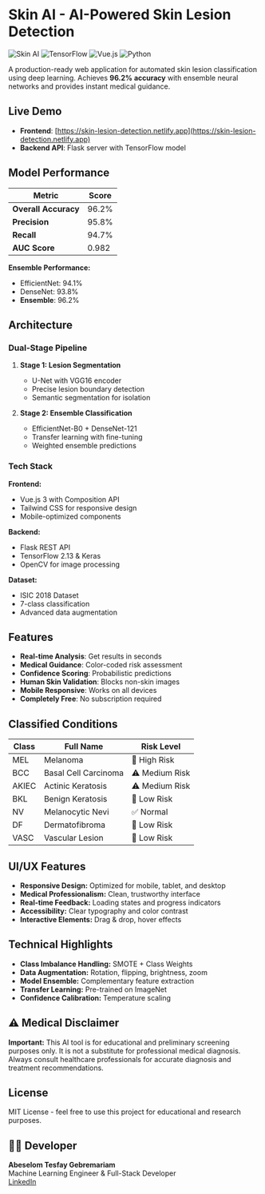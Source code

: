 # Skin AI - AI-Powered Skin Lesion Detection

![Skin AI](https://img.shields.io/badge/Accuracy-96.2%25-brightgreen)
![TensorFlow](https://img.shields.io/badge/TensorFlow-2.13-orange)
![Vue.js](https://img.shields.io/badge/Vue.js-3.0-green)
![Python](https://img.shields.io/badge/Python-3.8-blue)

A production-ready web application for automated skin lesion classification using deep learning. Achieves **96.2% accuracy** with ensemble neural networks and provides instant medical guidance.

## Live Demo

- **Frontend**: [https://skin-lesion-detection.netlify.app](https://skin-lesion-detection.netlify.app)
- **Backend API**: Flask server with TensorFlow model

## Model Performance

| Metric | Score |
|--------|-------|
| **Overall Accuracy** | 96.2% |
| **Precision** | 95.8% |
| **Recall** | 94.7% |
| **AUC Score** | 0.982 |

**Ensemble Performance:**
- EfficientNet: 94.1%
- DenseNet: 93.8%
- **Ensemble**: 96.2%

## Architecture

### Dual-Stage Pipeline
1. **Stage 1: Lesion Segmentation**
   - U-Net with VGG16 encoder
   - Precise lesion boundary detection
   - Semantic segmentation for isolation

2. **Stage 2: Ensemble Classification**
   - EfficientNet-B0 + DenseNet-121
   - Transfer learning with fine-tuning
   - Weighted ensemble predictions

### Tech Stack
**Frontend:**
- Vue.js 3 with Composition API
- Tailwind CSS for responsive design
- Mobile-optimized components

**Backend:**
- Flask REST API
- TensorFlow 2.13 & Keras
- OpenCV for image processing

**Dataset:**
- ISIC 2018 Dataset
- 7-class classification
- Advanced data augmentation

## Features

- **Real-time Analysis**: Get results in seconds
- **Medical Guidance**: Color-coded risk assessment
- **Confidence Scoring**: Probabilistic predictions
- **Human Skin Validation**: Blocks non-skin images
- **Mobile Responsive**: Works on all devices
- **Completely Free**: No subscription required

## Classified Conditions

| Class | Full Name | Risk Level |
|-------|-----------|------------|
| MEL | Melanoma | 🚨 High Risk |
| BCC | Basal Cell Carcinoma | ⚠️ Medium Risk |
| AKIEC | Actinic Keratosis | ⚠️ Medium Risk |
| BKL | Benign Keratosis | 📝 Low Risk |
| NV | Melanocytic Nevi | ✅ Normal |
| DF | Dermatofibroma | 📝 Low Risk |
| VASC | Vascular Lesion | 📝 Low Risk |

## UI/UX Features

- **Responsive Design:** Optimized for mobile, tablet, and desktop
- **Medical Professionalism:** Clean, trustworthy interface
- **Real-time Feedback:** Loading states and progress indicators
- **Accessibility:** Clear typography and color contrast
- **Interactive Elements:** Drag & drop, hover effects

## Technical Highlights

- **Class Imbalance Handling:** SMOTE + Class Weights
- **Data Augmentation:** Rotation, flipping, brightness, zoom
- **Model Ensemble:** Complementary feature extraction
- **Transfer Learning:** Pre-trained on ImageNet
- **Confidence Calibration:** Temperature scaling

## ⚠️ Medical Disclaimer

**Important:** This AI tool is for educational and preliminary screening purposes only. It is not a substitute for professional medical diagnosis. Always consult healthcare professionals for accurate diagnosis and treatment recommendations.

## License
MIT License - feel free to use this project for educational and research purposes.

## 👨‍💻 Developer
**Abeselom Tesfay Gebremariam**  
Machine Learning Engineer & Full-Stack Developer  
[LinkedIn](https://www.linkedin.com/in/abeselom-tesfay/)